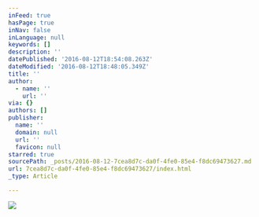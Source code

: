 ```yaml
---
inFeed: true
hasPage: true
inNav: false
inLanguage: null
keywords: []
description: ''
datePublished: '2016-08-12T18:54:08.263Z'
dateModified: '2016-08-12T18:48:05.349Z'
title: ''
author:
  - name: ''
    url: ''
via: {}
authors: []
publisher:
  name: ''
  domain: null
  url: ''
  favicon: null
starred: true
sourcePath: _posts/2016-08-12-7cea8d7c-da0f-4fe0-85e4-f8dc69473627.md
url: 7cea8d7c-da0f-4fe0-85e4-f8dc69473627/index.html
_type: Article

---
```

![](https://the-grid-user-content.s3-us-west-2.amazonaws.com/6d2541e8-91a1-4d3e-bd90-a663017be266.jpg)
